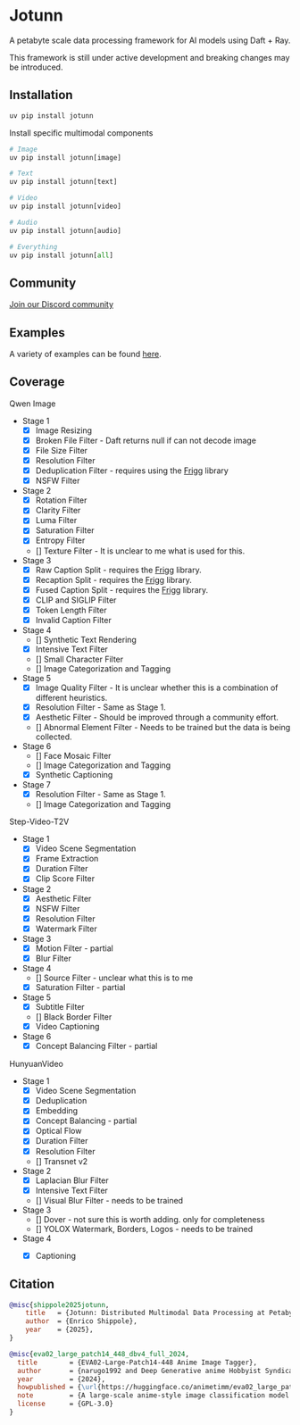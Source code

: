 # Jotunn

A petabyte scale data processing framework for AI models using Daft + Ray.

This framework is still under active development and breaking changes may be introduced.

## Installation
```python
uv pip install jotunn
```
Install specific multimodal components
```python
# Image
uv pip install jotunn[image]

# Text
uv pip install jotunn[text]

# Video
uv pip install jotunn[video]

# Audio
uv pip install jotunn[audio]

# Everything
uv pip install jotunn[all]
```

## Community
[Join our Discord community](https://discord.gg/Fh4DfwQGhd)

## Examples

A variety of examples can be found [here](https://github.com/teraflop-ai/jotunn/tree/main/examples).

## Coverage

Qwen Image
- Stage 1
    - [x] Image Resizing
    - [x] Broken File Filter - Daft returns null if can not decode image
    - [x] File Size Filter
    - [x] Resolution Filter
    - [x] Deduplication Filter - requires using the [Frigg](https://github.com/teraflop-ai/frigg) library
    - [x] NSFW Filter
- Stage 2
    - [x] Rotation Filter
    - [x] Clarity Filter
    - [x] Luma Filter
    - [x] Saturation Filter
    - [x] Entropy Filter
    - [] Texture Filter - It is unclear to me what is used for this.
- Stage 3
    - [x] Raw Caption Split - requires the [Frigg](https://github.com/teraflop-ai/frigg) library.
    - [x] Recaption Split - requires the [Frigg](https://github.com/teraflop-ai/frigg) library.
    - [x] Fused Caption Split - requires the [Frigg](https://github.com/teraflop-ai/frigg) library.
    - [x] CLIP and SIGLIP Filter
    - [x] Token Length Filter
    - [x] Invalid Caption Filter
- Stage 4
    - [] Synthetic Text Rendering
    - [x] Intensive Text Filter
    - [] Small Character Filter
    - [] Image Categorization and Tagging
- Stage 5
    - [x] Image Quality Filter - It is unclear whether this is a combination of different heuristics. 
    - [x] Resolution Filter - Same as Stage 1.
    - [x] Aesthetic Filter - Should be improved through a community effort.
    - [] Abnormal Element Filter - Needs to be trained but the data is being collected.
- Stage 6
    - [] Face Mosaic Filter
    - [] Image Categorization and Tagging
    - [x] Synthetic Captioning
- Stage 7
    - [x] Resolution Filter - Same as Stage 1.
    - [] Image Categorization and Tagging 

Step-Video-T2V
- Stage 1
    - [x] Video Scene Segmentation
    - [x] Frame Extraction
    - [x] Duration Filter
    - [x] Clip Score Filter
- Stage 2
    - [x] Aesthetic Filter
    - [x] NSFW Filter
    - [x] Resolution Filter
    - [x] Watermark Filter
- Stage 3
    - [x] Motion Filter - partial
    - [x] Blur Filter
- Stage 4
    - [] Source Filter - unclear what this is to me
    - [x] Saturation Filter - partial
- Stage 5
    - [x] Subtitle Filter
    - [] Black Border Filter
    - [x] Video Captioning
- Stage 6
    - [x] Concept Balancing Filter - partial

HunyuanVideo
- Stage 1
    - [x] Video Scene Segmentation
    - [x] Deduplication
    - [x] Embedding
    - [x] Concept Balancing - partial
    - [x] Optical Flow
    - [x] Duration Filter
    - [x] Resolution Filter
    - [] Transnet v2
- Stage 2
    - [x] Laplacian Blur Filter
    - [x] Intensive Text Filter
    - [] Visual Blur Filter - needs to be trained
- Stage 3
    - [] Dover - not sure this is worth adding. only for completeness
    - [] YOLOX Watermark, Borders, Logos - needs to be trained
- Stage 4
    - [x] Captioning


## Citation
```bibtex
@misc{shippole2025jotunn,
    title   = {Jotunn: Distributed Multimodal Data Processing at Petabyte Scale},
    author  = {Enrico Shippole},
    year    = {2025},
}
```
```bibtex
@misc{eva02_large_patch14_448_dbv4_full_2024,
  title        = {EVA02-Large-Patch14-448 Anime Image Tagger},
  author       = {narugo1992 and Deep Generative anime Hobbyist Syndicate (DeepGHS)},
  year         = {2024},
  howpublished = {\url{https://huggingface.co/animetimm/eva02_large_patch14_448.dbv4-full}},
  note         = {A large-scale anime-style image classification model based on EVA02-Large architecture, fine-tuned on Danbooru dataset for multi-label tagging with 12,476 tags including general, character, and rating categories. Model parameters: 316.8M, input resolution: 448×448.},
  license      = {GPL-3.0}
}
```